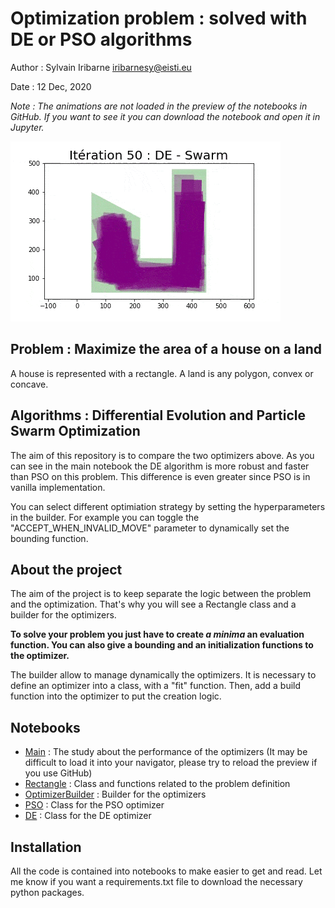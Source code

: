 # Optimization problem : solved with DE or PSO algorithms

Author : Sylvain Iribarne <iribarnesy@eisti.eu>

Date : 12 Dec, 2020

*Note : The animations are not loaded in the preview of the notebooks in GitHub. If you want to see it you can download the notebook and open it in Jupyter.*

![](img/swarm_animation.gif)

## Problem : Maximize the area of a house on a land

A house is represented with a rectangle. A land is any polygon, convex or concave.

## Algorithms : Differential Evolution and Particle Swarm Optimization

The aim of this repository is to compare the two optimizers above. As you can see in the main notebook the DE algorithm is more robust and faster than PSO on this problem.
This difference is even greater since PSO is in vanilla implementation.

You can select different optimiation strategy by setting the hyperparameters in the builder. For example you can toggle the "ACCEPT_WHEN_INVALID_MOVE" parameter to dynamically set the bounding function.

## About the project

The aim of the project is to keep separate the logic between the problem and the optimization.
That's why you will see a Rectangle class and a builder for the optimizers.

**To solve your problem you just have to create *a minima* an evaluation function. You can also give a bounding and an initialization functions to the optimizer.**

The builder allow to manage dynamically the optimizers. It is necessary to define an optimizer into a class, with a "fit" function. Then, add a build function into the optimizer to put the creation logic.


## Notebooks
- [Main](https://github.com/iribarnesy/optim/blob/master/Main.ipynb) : The study about the performance of the optimizers (It may be difficult to load it into your navigator, please try to reload the preview if you use GitHub)
- [Rectangle](https://github.com/iribarnesy/optim/blob/master/Rectangle.ipynb) : Class and functions related to the problem definition
- [OptimizerBuilder](https://github.com/iribarnesy/optim/blob/master/OptimizerBuilder.ipynb) : Builder for the optimizers
- [PSO](https://github.com/iribarnesy/optim/blob/master/PSO.ipynb) : Class for the PSO optimizer
- [DE](https://github.com/iribarnesy/optim/blob/master/DE.ipynb) : Class for the DE optimizer

## Installation

All the code is contained into notebooks to make easier to get and read. Let me know if you want a requirements.txt file to download the necessary python packages.
